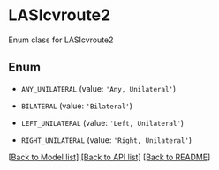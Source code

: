 # LASIcvroute2

Enum class for LASIcvroute2

## Enum

* `ANY_UNILATERAL` (value: `'Any, Unilateral'`)

* `BILATERAL` (value: `'Bilateral'`)

* `LEFT_UNILATERAL` (value: `'Left, Unilateral'`)

* `RIGHT_UNILATERAL` (value: `'Right, Unilateral'`)

[[Back to Model list]](../README.md#documentation-for-models) [[Back to API list]](../README.md#documentation-for-api-endpoints) [[Back to README]](../README.md)


